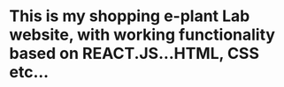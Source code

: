 # This is my shopping e-plant Lab website, with working functionality based on REACT.JS...HTML, CSS etc...
